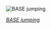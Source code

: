 
![BASE jumping](https://upload.wikimedia.org/wikipedia/commons/thumb/d/d2/BASE_Jumping_from_Sapphire_Tower_in_Istanbul.jpg/525px-BASE_Jumping_from_Sapphire_Tower_in_Istanbul.jpg)

*[BASE jumping](https://wikipedia.org/wiki/File:BASE_Jumping_from_Sapphire_Tower_in_Istanbul.jpg)*

